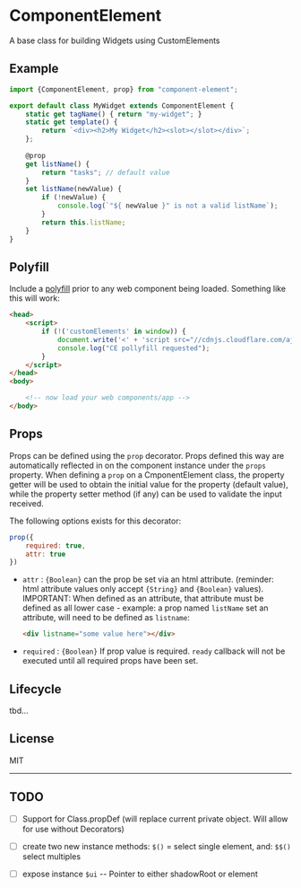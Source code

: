 # ComponentElement

A base class for building Widgets using CustomElements

## Example

```javascript
import {ComponentElement, prop} from "component-element";

export default class MyWidget extends ComponentElement {
    static get tagName() { return "my-widget"; }
    static get template() {
        return `<div><h2>My Widget</h2><slot></slot></div>`;
    };
    
    @prop
    get listName() {
        return "tasks"; // default value
    }
    set listName(newValue) {
        if (!newValue) {
            console.log(`"${ newValue }" is not a valid listName`);
        }
        return this.listName;
    }
}
```

## Polyfill

Include a [polyfill](https://github.com/WebReflection/document-register-element) prior to any web component being loaded.  Something like this will work:
 
```html
<head>
    <script>
        if (!('customElements' in window)) {
            document.write('<' + 'script src="//cdnjs.cloudflare.com/ajax/libs/document-register-element/1.7.1/document-register-element.js"></' + 'script>');
            console.log("CE pollyfill requested");
        }
    </script>
</head>
<body>

    <!-- now load your web components/app -->
</body>

```

## Props

Props can be defined using the `prop` decorator. Props defined this way are automatically reflected in on the component instance under the `props` property. When defining a `prop` on a CmponentElement class, the property getter will be used to obtain the initial value for the property (default value), while the property setter method (if any) can be used to validate the input received. 

The following options exists for this decorator:

```javascript
prop({
    required: true,
    attr: true
})
```

-   `attr` : `{Boolean}` can the prop be set via an html attribute. (reminder: html attribute values only accept `{String}` and `{Boolean}` values).
    IMPORTANT: When defined as an attribute, that attribute must be defined as all lower case - example: a prop named `listName` set an attribute, will need to be defined as `listname`:
    
    ```html
    <div listname="some value here"></div>
    ```
    
-   `required` : `{Boolean}` If prop value is required. `ready` callback will not be executed until all required props have been set.


## Lifecycle

tbd...


## License

MIT

____

## TODO

- [ ] Support for Class.propDef (will replace current private object. Will allow for use without Decorators)
- [ ] create two new instance methods: `$()` = select single element, and: `$$()` select multiples
- [ ] expose instance `$ui` -- Pointer to either shadowRoot or element



